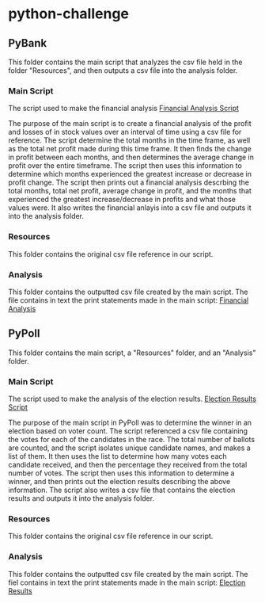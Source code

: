 # python-challenge

## PyBank
This folder contains the main script that analyzes the csv file held in the folder "Resources", 
and then outputs a csv file into the analysis folder.
### Main Script
The script used to make the financial analysis [Financial Analysis Script](https://github.com/EdGonz44/python-challenge/blob/main/PyBank/main.py)

The purpose of the main script is to create a financial analysis of the profit and losses of in stock values
over an interval of time using a csv file for reference. The script determine the total months in the time frame, as well as the total net profit made during this time frame. It then finds the change in profit between each months, and then determines the average 
change in profit over the entire timeframe. The script then uses this information to determine which months experienced
the greatest increase or decrease in profit change. The script then prints out a financial analysis descrbing the total months,
total net profit, average change in profit, and the months that experienced the greatest increase/decrease in profits and 
what those values were. It also writes the financial anlayis into a csv file and outputs it into the analysis folder.

### Resources
This folder contains the original csv file reference in our script.

### Analysis
This folder contains the outputted csv file created by the main script. The file contains in text the print statements
made in the main script: [Financial Analysis](https://github.com/EdGonz44/python-challenge/blob/main/PyBank/analysis/Analysis.csv)

## PyPoll
This folder contains the main script, a "Resources" folder, and an "Analysis" folder.

### Main Script
The script used to make the analysis of the election results. [Election Results Script](https://github.com/EdGonz44/python-challenge/blob/main/PyPoll/main.py)

The purpose of the main script in PyPoll was to determine the winner in an election based on voter count.
The script referenced a csv file containing the votes for each of the candidates in the race. 
The total number of ballots are counted, and the script isolates unique candidate names, and makes a list of them.
It then uses the list to determine how many votes each candidate received, and then the percentage they received from
the total number of votes. The script then uses this information to determine a winner, 
and then prints out the election results describing the above information. The script also writes a csv file that contains
the election results and outputs it into the analysis folder.

### Resources
This folder contains the original csv file reference in our script.

### Analysis
This folder contains the outputted csv file created by the main script. The fiel contains in text the print statements
made in the main script: [Election Results](https://github.com/EdGonz44/python-challenge/blob/main/PyPoll/analysis/Analysis.csv)

